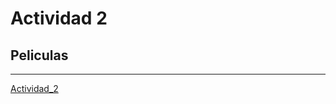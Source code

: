 # Actividad 2

## Peliculas
---

[Actividad_2](https://github.com/israeleslegitimo/Programa-basico-de-peliculas/blob/master/Program.cs)
